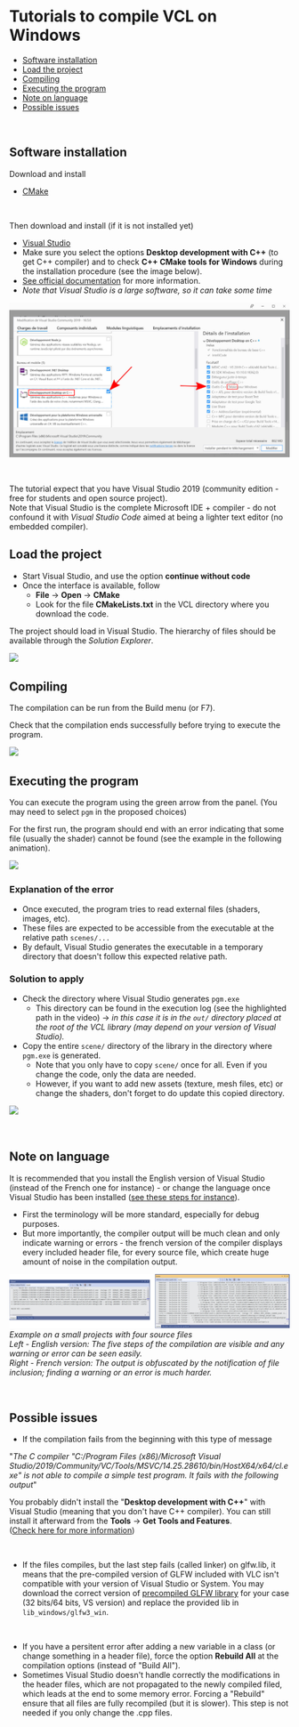 # Tutorials to compile VCL on Windows

* [Software installation](#Software)
* [Load the project](#Project)
* [Compiling](#Compiling)
* [Executing the program](#Execution)
* [Note on language](#Language)
* [Possible issues](#Issue)

<br>

<a name="Software"></a>
## Software installation


Download and install
* [CMake](https://cmake.org/)

<br>

Then download and install (if it is not installed yet)
*  [Visual Studio](https://visualstudio.microsoft.com/vs/)
  * Make sure you select the options **Desktop development with C++** (to get C++ compiler) and to check **C++ CMake tools for Windows** during the installation procedure (see the image below). 
  * [See official documentation](https://docs.microsoft.com/en-us/cpp/build/vscpp-step-0-installation?view=vs-2019) for more information.
  * _Note that Visual Studio is a large software, so it can take some time_

![](assets/visual_studio/00_visual_studio_c++.jpg)

<br>



The tutorial expect that you have Visual Studio 2019 (community edition - free for students and open source project). <br>
Note that Visual Studio is the complete Microsoft IDE + compiler - do not confound it with _Visual Studio Code_ aimed at being a lighter text editor (no embedded compiler).


<a name="Project"></a>
## Load the project


* Start Visual Studio, and use the option **continue without code**
* Once the interface is available, follow 
  * **File** -> **Open** -> **CMake**
  * Look for the file **CMakeLists.txt** in the VCL directory where you download the code.


The project should load in Visual Studio. The hierarchy of files should be available through the _Solution Explorer_.


![](assets/visual_studio/01_load_cmake.gif)

<a name="Compiling"></a>
## Compiling

The compilation can be run from the Build menu (or F7).

Check that the compilation ends successfully before trying to execute the program.


![](assets/visual_studio/02_compile.gif)



<a name="Execution"></a>
## Executing the program


You can execute the program using the green arrow from the panel. (You may need to select `pgm` in the proposed choices)


For the first run, the program should end with an error indicating that some file (usually the shader) cannot be found (see the example in the following animation).


![](assets/visual_studio/03_error_path.gif)


### Explanation of the error


- Once executed, the program tries to read external files (shaders, images, etc).
- These files are expected to be accessible from the executable at the relative path `scenes/...`
- By default, Visual Studio generates the executable in a temporary directory that doesn't follow this expected relative path.





### Solution to apply

- Check the directory where Visual Studio generates  `pgm.exe`
  - This directory can be found in the execution log (see the highlighted path in the video) -> _in this case it is in the `out/` directory placed at the root of the VCL library (may depend on your version of Visual Studio)._
- Copy the entire `scene/` directory of the library in the directory where `pgm.exe` is generated.
  - Note that you only have to copy `scene/` once for all. Even if you change the code, only the data are needed.
  - However, if you want to add new assets (texture, mesh files, etc) or change the shaders, don't forget to do update this copied directory.


![](assets/visual_studio/04_copy_execute.gif)

<br>

<a name="Language"></a>
## Note on language


It is recommended that you install the English version of Visual Studio (instead of the French one for instance) - or change the language once Visual Studio has been installed ([see these steps for instance](https://agirlamonggeeks.com/2019/03/10/how-to-change-language-in-visual-studio-2019-after-installation/)).
* First the terminology will be more standard, especially for debug purposes.
* But more importantly, the compiler output will be much clean and only indicate warning or errors - the french version of the compiler displays every included header file, for every source file, which create huge amount of noise in the compilation output.

![](assets/visual_studio/05_language.jpg)
_Example on a small projects with four source files_ <br>
_Left - English version: The five steps of the compilation are visible and any warning or error can be seen easily.<br> Right - French version: The output is obfuscated by the notification of file inclusion; finding a warning or an error is much harder._

<br>

<a name="Issue"></a>
## Possible issues


* If the compilation fails from the beginning with this type of message

"_The C compiler "C:/Program Files (x86)/Microsoft Visual Studio/2019/Community/VC/Tools/MSVC/14.25.28610/bin/HostX64/x64/cl.exe" is not able to compile a simple test program. It fails with the following output_"

You probably didn't install the "**Desktop development with C++**" with Visual Studio (meaning that you don't have C++ compiler). 
You can still install it afterward from the **Tools** -> **Get Tools and Features**. <br>
([Check here for more information](https://docs.microsoft.com/en-us/cpp/build/vscpp-step-0-installation?view=vs-2019))

<br>

* If the files compiles, but the last step fails (called linker) on glfw.lib, it means that the pre-compiled version of GLFW included with VLC isn't compatible with your version of Visual Studio or System. You may download the correct version of [precompiled GLFW library](https://www.glfw.org/download.html) for your case (32 bits/64 bits, VS version) and replace the provided lib in `lib_windows/glfw3_win`.






<br>

* If you have a persitent error after adding a new variable in a class (or change something in a header file), force the option **Rebuild All** at the compilation options (instead of "Build All").
 * Sometimes Visual Studio doesn't handle correctly the modifications in the header files, which are not propagated to the newly compiled filed, which leads at the end to some memory error. Forcing a "Rebuild" ensure that all files are fully recompiled (but it is slower). This step is not needed if you only change the .cpp files.